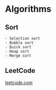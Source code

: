 Algorithms
==========

## Sort 
	- Selection sort
	- Bubble sort
	- Quick sort
	- Heap sort
	- Merge sort

## LeetCode

[leetcode.com](http://leetcode.com)
